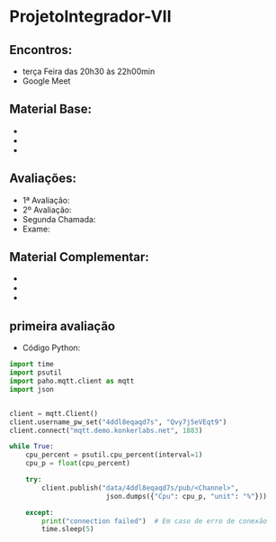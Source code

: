 # ProjetoIntegrador-VII
## Encontros:
* terça Feira das 20h30 às 22h00min
* Google Meet


## Material Base:
*
*
*

## Avaliações:
* 1ª Avaliação:
* 2º Avaliação:
* Segunda Chamada:
* Exame:

## Material Complementar:
*
*
*

## primeira avaliação 
* Código Python:
~~~python
import time
import psutil
import paho.mqtt.client as mqtt
import json


client = mqtt.Client()
client.username_pw_set("4ddl8eqaqd7s", "Qvy7j5eVEqt9")
client.connect("mqtt.demo.konkerlabs.net", 1883)

while True:
    cpu_percent = psutil.cpu_percent(interval=1)
    cpu_p = float(cpu_percent)

    try:
        client.publish("data/4ddl8eqaqd7s/pub/<Channel>",
                        json.dumps({"Cpu": cpu_p, "unit": "%"}))

    except:
        print("connection failed")  # Em caso de erro de conexão
        time.sleep(5)
~~~


